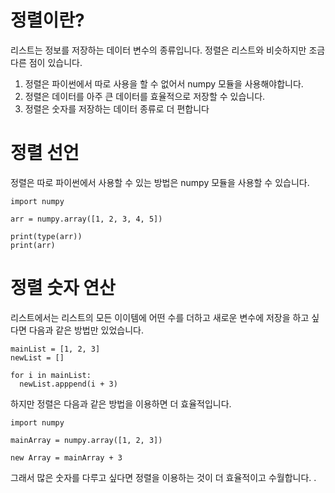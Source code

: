 # 정렬이란?
리스트는 정보를 저장하는 데이터 변수의 종류입니다. 정렬은 리스트와 비슷하지만 조금 다른 점이 있습니다.

1. 정렬은 파이썬에서 따로 사용을 할 수 없어서 numpy 모듈을 사용해야합니다.
2. 정렬은 데이터를 아주 큰 데이터를 효율적으로 저장할 수 있습니다.
3. 정렬은 숫자를 저장하는 데이터 종류로 더 편합니다

# 정렬 선언
정렬은 따로 파이썬에서 사용할 수 있는 방법은 numpy 모듈을 사용할 수 있습니다.

```
import numpy

arr = numpy.array([1, 2, 3, 4, 5])

print(type(arr))
print(arr)
```

# 정렬 숫자 연산
리스트에서는 리스트의 모든 이이템에 어떤 수를 더하고 새로운 변수에 저장을 하고 싶다면 다음과 같은 방법만 있었습니다.

```
mainList = [1, 2, 3]
newList = []

for i in mainList:
  newList.apppend(i + 3)
```

하지만 정렬은 다음과 같은 방법을 이용하면 더 효율적입니다.

```
import numpy

mainArray = numpy.array([1, 2, 3])

new Array = mainArray + 3
```

그래서 많은 숫자를 다루고 싶다면 정렬을 이용하는 것이 더 효율적이고 수월합니다.
.
